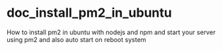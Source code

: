 # doc_install_pm2_in_ubuntu
How to install pm2 in ubuntu with nodejs and npm and start your server using pm2 and also auto start on reboot system
